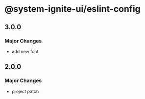 # @system-ignite-ui/eslint-config

## 3.0.0

### Major Changes

- add new font

## 2.0.0

### Major Changes

- project patch

